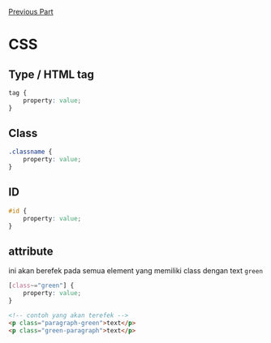 [Previous Part](./materi-2025-01-18.md)

# CSS
## Type / HTML tag
```css
tag {
    property: value;
}
```

## Class
```css
.classname {
    property: value;
}
```

## ID
```css
#id {
    property: value;
}
```

## attribute
ini akan berefek pada semua element yang
memiliki class dengan text `green`
```css
[class~="green"] {
    property: value;
}
```
```html
<!-- contoh yang akan terefek -->
<p class="paragraph-green">text</p>
<p class="green-paragraph">text</p>
```
